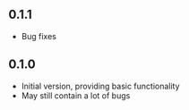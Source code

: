 ## 0.1.1
- Bug fixes

## 0.1.0

- Initial version, providing basic functionality
- May still contain a lot of bugs
